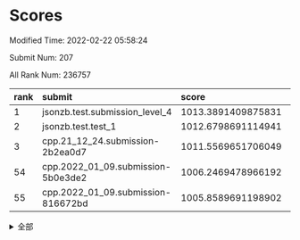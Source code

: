 # Scores

Modified Time: 2022-02-22 05:58:24

Submit Num: 207

All Rank Num: 236757

| rank |               submit               |       score        |       sigma        | pk_num |
| :--- | :--------------------------------- | :----------------- | :----------------- | :----- |
| 1    | jsonzb.test.submission_level_4     | 1013.3891409875831 | 0.8377191758435825 | 4571   |
| 2    | jsonzb.test.test_1                 | 1012.6798691114941 | 0.8106719014954018 | 4579   |
| 3    | cpp.21_12_24.submission-2b2ea0d7   | 1011.5569651706049 | 0.794609732896927  | 4575   |
| 54   | cpp.2022_01_09.submission-5b0e3de2 | 1006.2469478966192 | 0.7245696066552361 | 4568   |
| 55   | cpp.2022_01_09.submission-816672bd | 1005.8589691198902 | 0.7202550294190476 | 4576   |


<details>
<summary>全部</summary>

| rank |                 submit                 |       score        |       sigma        | pk_num |
| :--- | :------------------------------------- | :----------------- | :----------------- | :----- |
| 1    | jsonzb.test.submission_level_4         | 1013.3891409875831 | 0.8377191758435825 | 4571   |
| 2    | jsonzb.test.test_1                     | 1012.6798691114941 | 0.8106719014954018 | 4579   |
| 3    | cpp.21_12_24.submission-2b2ea0d7       | 1011.5569651706049 | 0.794609732896927  | 4575   |
| 4    | gobigger.level_3.submission_level_3_21 | 1011.1518476463709 | 0.7669463062829459 | 4572   |
| 5    | gobigger.level_3.submission_level_3_27 | 1010.892389389251  | 0.7750587462468749 | 4574   |
| 6    | gobigger.level_3.submission_level_3_19 | 1010.8288839464852 | 0.7806315250622947 | 4580   |
| 7    | gobigger.level_3.submission_level_3_48 | 1010.7994529722254 | 0.7606970367634591 | 4573   |
| 8    | gobigger.level_3.submission_level_3_6  | 1010.7469780718784 | 0.7691918588743499 | 4576   |
| 9    | gobigger.level_3.submission_level_3_28 | 1010.7464259013306 | 0.7862628244671599 | 4575   |
| 10   | gobigger.level_3.submission_level_3_30 | 1010.6970414015083 | 0.7966050862177212 | 4580   |
| 11   | gobigger.level_3.submission_level_3_39 | 1010.6874995499526 | 0.7678227968022029 | 4578   |
| 12   | gobigger.level_3.submission_level_3_34 | 1010.6118323309508 | 0.7854688924741567 | 4574   |
| 13   | gobigger.level_3.submission_level_3_32 | 1010.4989729198576 | 0.7618584712333614 | 4572   |
| 14   | gobigger.level_3.submission_level_3_29 | 1010.4653359027584 | 0.7791163578378572 | 4573   |
| 15   | gobigger.level_3.submission_level_3_8  | 1010.4372526041435 | 0.7545345903567843 | 4575   |
| 16   | gobigger.level_3.submission_level_3_44 | 1010.3890539536426 | 0.7581656254671809 | 4574   |
| 17   | gobigger.level_3.submission_level_3_33 | 1010.3431850856379 | 0.7700445526477636 | 4573   |
| 18   | gobigger.level_3.submission_level_3_17 | 1010.2451683172911 | 0.7616981910072453 | 4575   |
| 19   | gobigger.level_3.submission_level_3_45 | 1010.2065293393102 | 0.7442641005214934 | 4574   |
| 20   | gobigger.level_3.submission_level_3_23 | 1010.1604588158632 | 0.7712042084657033 | 4574   |
| 21   | gobigger.level_3.submission_level_3_1  | 1010.0875499787024 | 0.7548091050022891 | 4577   |
| 22   | gobigger.level_3.submission_level_3_11 | 1010.0712889650277 | 0.7671172946317031 | 4582   |
| 23   | gobigger.level_3.submission_level_3_49 | 1010.00715427346   | 0.7703072871948552 | 4574   |
| 24   | gobigger.level_3.submission_level_3_9  | 1009.9968966339967 | 0.7528673116594236 | 4579   |
| 25   | gobigger.level_3.submission_level_3_38 | 1009.9434327002551 | 0.7647732934989476 | 4580   |
| 26   | gobigger.level_3.submission_level_3_15 | 1009.9113476382029 | 0.7533528362953645 | 4574   |
| 27   | gobigger.level_3.submission_level_3_41 | 1009.8794597097503 | 0.7418192340132214 | 4571   |
| 28   | gobigger.level_3.submission_level_3_16 | 1009.8578415166965 | 0.7472717541764777 | 4582   |
| 29   | gobigger.level_3.submission_level_3_7  | 1009.833095685809  | 0.771121933985446  | 4579   |
| 30   | gobigger.level_3.submission_level_3_35 | 1009.6536009561836 | 0.7735123744028932 | 4577   |
| 31   | gobigger.level_3.submission_level_3_10 | 1009.6256015447468 | 0.749785051379251  | 4579   |
| 32   | gobigger.level_3.submission_level_3_2  | 1009.4586116379896 | 0.7542164817843603 | 4574   |
| 33   | gobigger.level_3.submission_level_3_31 | 1009.4333716420198 | 0.7719741247783837 | 4571   |
| 34   | gobigger.level_3.submission_level_3_20 | 1009.3903307069554 | 0.7531520989785518 | 4578   |
| 35   | gobigger.level_3.submission_level_3_37 | 1009.3105483527725 | 0.7653627166610389 | 4566   |
| 36   | gobigger.level_3.submission_level_3_47 | 1009.286392972413  | 0.7445052755129551 | 4577   |
| 37   | gobigger.level_3.submission_level_3_46 | 1009.2769368565203 | 0.7592278936207772 | 4576   |
| 38   | gobigger.level_3.submission_level_3_25 | 1009.2276880717324 | 0.750497356095956  | 4573   |
| 39   | gobigger.level_3.submission_level_3_24 | 1009.196419668127  | 0.7408384924377359 | 4577   |
| 40   | gobigger.level_3.submission_level_3_0  | 1009.1892490355057 | 0.760153760607888  | 4575   |
| 41   | gobigger.level_3.submission_level_3_36 | 1009.099673478917  | 0.7665717513058566 | 4574   |
| 42   | gobigger.level_3.submission_level_3_42 | 1009.0445644966906 | 0.7431174213130248 | 4567   |
| 43   | gobigger.level_3.submission_level_3_40 | 1008.9266687819709 | 0.7432120412215933 | 4577   |
| 44   | gobigger.level_3.submission_level_3_3  | 1008.9173203750012 | 0.754784726511417  | 4572   |
| 45   | gobigger.level_3.submission_level_3_14 | 1008.9098895403132 | 0.7561281082576083 | 4574   |
| 46   | gobigger.level_3.submission_level_3_22 | 1008.8387779417968 | 0.7742624297807964 | 4574   |
| 47   | gobigger.level_3.submission_level_3_5  | 1008.8317402744651 | 0.7253794526408702 | 4569   |
| 48   | gobigger.level_3.submission_level_3_18 | 1008.6467180204302 | 0.7424812845438826 | 4573   |
| 49   | gobigger.level_3.submission_level_3_12 | 1008.6464254325989 | 0.7675069883556351 | 4575   |
| 50   | gobigger.level_3.submission_level_3_43 | 1008.5723079454392 | 0.7545673222537121 | 4580   |
| 51   | gobigger.level_3.submission_level_3_4  | 1008.5709986503033 | 0.7258248257984006 | 4574   |
| 52   | gobigger.level_3.submission_level_3_13 | 1008.5367496104872 | 0.7276405776626759 | 4572   |
| 53   | gobigger.level_3.submission_level_3_26 | 1008.0066715860498 | 0.7369913173235374 | 4579   |
| 54   | cpp.2022_01_09.submission-5b0e3de2     | 1006.2469478966192 | 0.7245696066552361 | 4568   |
| 55   | cpp.2022_01_09.submission-816672bd     | 1005.8589691198902 | 0.7202550294190476 | 4576   |
| 56   | gobigger.level_1.submission_level_1_27 | 1004.9260305355579 | 0.7169231741580281 | 4580   |
| 57   | gobigger.level_1.submission_level_1_30 | 1004.814176139763  | 0.736923881503491  | 4576   |
| 58   | gobigger.level_1.submission_level_1_14 | 1004.6807172156682 | 0.7265947942655175 | 4579   |
| 59   | gobigger.level_1.submission_level_1_12 | 1004.502686563076  | 0.7146375065317276 | 4577   |
| 60   | gobigger.level_1.submission_level_1_47 | 1004.3172886748719 | 0.7095632611774154 | 4572   |
| 61   | gobigger.level_1.submission_level_1_32 | 1004.2993404905518 | 0.7129316933600105 | 4576   |
| 62   | gobigger.level_1.submission_level_1_48 | 1004.0633451193298 | 0.729178170331762  | 4576   |
| 63   | gobigger.level_1.submission_level_1_9  | 1003.9731191690354 | 0.7185181904542048 | 4581   |
| 64   | gobigger.level_1.submission_level_1_26 | 1003.9580534977155 | 0.7159176656145113 | 4573   |
| 65   | gobigger.level_1.submission_level_1_31 | 1003.9153568434801 | 0.7285707486502175 | 4571   |
| 66   | gobigger.level_1.submission_level_1_1  | 1003.8711129798293 | 0.7278390824514211 | 4581   |
| 67   | gobigger.level_1.submission_level_1_35 | 1003.7743251202018 | 0.7201185834906233 | 4572   |
| 68   | gobigger.level_1.submission_level_1_38 | 1003.683719621445  | 0.7038777623741405 | 4575   |
| 69   | gobigger.level_1.submission_level_1_8  | 1003.6171229365282 | 0.7230011905939157 | 4567   |
| 70   | gobigger.level_1.submission_level_1_37 | 1003.5225174386062 | 0.7231506409804502 | 4574   |
| 71   | gobigger.level_1.submission_level_1_29 | 1003.4837642523785 | 0.7124512332669002 | 4571   |
| 72   | gobigger.level_1.submission_level_1_2  | 1003.4690075591552 | 0.728330688737117  | 4573   |
| 73   | gobigger.level_1.submission_level_1_33 | 1003.4387995089107 | 0.7132790177334136 | 4577   |
| 74   | gobigger.level_1.submission_level_1_25 | 1003.4277518246006 | 0.7057669872864909 | 4578   |
| 75   | gobigger.level_1.submission_level_1_44 | 1003.3427488220681 | 0.7219314551162754 | 4575   |
| 76   | gobigger.level_1.submission_level_1_3  | 1003.3042486912666 | 0.7143354733839928 | 4575   |
| 77   | gobigger.level_1.submission_level_1_11 | 1003.2778660335567 | 0.7146522829894894 | 4573   |
| 78   | gobigger.level_1.submission_level_1_41 | 1003.2709712816679 | 0.7162803609062449 | 4577   |
| 79   | gobigger.level_1.submission_level_1_34 | 1003.2511157474054 | 0.7193335567718697 | 4569   |
| 80   | gobigger.level_1.submission_level_1_4  | 1003.2400411020186 | 0.7221008739886068 | 4575   |
| 81   | gobigger.level_1.submission_level_1_45 | 1003.2174782937398 | 0.7219318408922486 | 4579   |
| 82   | gobigger.level_1.submission_level_1_36 | 1003.1964454870263 | 0.715322917564143  | 4577   |
| 83   | gobigger.level_1.submission_level_1_46 | 1003.1902150059814 | 0.7164147584642295 | 4579   |
| 84   | gobigger.level_1.submission_level_1_13 | 1003.1790244657394 | 0.7182334728420544 | 4579   |
| 85   | gobigger.level_1.submission_level_1_21 | 1003.144519588681  | 0.7069005279059528 | 4574   |
| 86   | gobigger.level_1.submission_level_1_43 | 1003.1140481690454 | 0.7135162068560073 | 4577   |
| 87   | gobigger.level_1.submission_level_1_42 | 1003.0242897784509 | 0.7115217427962972 | 4574   |
| 88   | gobigger.level_1.submission_level_1_7  | 1003.0052093071143 | 0.710455307103705  | 4572   |
| 89   | gobigger.level_1.submission_level_1_49 | 1002.9734743057098 | 0.7114970856553452 | 4578   |
| 90   | gobigger.level_1.submission_level_1_17 | 1002.9428395822932 | 0.7025423574737227 | 4580   |
| 91   | gobigger.level_1.submission_level_1_22 | 1002.8982419943871 | 0.7191402971208908 | 4575   |
| 92   | gobigger.level_1.submission_level_1_40 | 1002.8649273031206 | 0.7128484772929924 | 4574   |
| 93   | gobigger.level_1.submission_level_1_5  | 1002.8612189381915 | 0.7144120990655147 | 4575   |
| 94   | gobigger.level_1.submission_level_1_18 | 1002.8506148169499 | 0.7151448579499534 | 4572   |
| 95   | gobigger.level_1.submission_level_1_39 | 1002.8214833976315 | 0.707868325783567  | 4577   |
| 96   | gobigger.level_1.submission_level_1_15 | 1002.7306121914838 | 0.7189709694670315 | 4571   |
| 97   | gobigger.level_1.submission_level_1_24 | 1002.713273678803  | 0.727689027636458  | 4579   |
| 98   | gobigger.level_1.submission_level_1_16 | 1002.6839837372246 | 0.7171881127593775 | 4578   |
| 99   | gobigger.level_1.submission_level_1_6  | 1002.6197625047545 | 0.7174649653855085 | 4572   |
| 100  | gobigger.level_1.submission_level_1_0  | 1002.5201361647694 | 0.7149655565711721 | 4574   |
| 101  | gobigger.level_1.submission_level_1_19 | 1002.451172599196  | 0.7107985773144084 | 4577   |
| 102  | gobigger.level_1.submission_level_1_20 | 1002.3343351883069 | 0.7101991671513364 | 4580   |
| 103  | gobigger.level_1.submission_level_1_10 | 1002.1811264738412 | 0.7163871204724147 | 4573   |
| 104  | gobigger.level_1.submission_level_1_28 | 1001.9762622742101 | 0.7142796390901168 | 4571   |
| 105  | gobigger.level_1.submission_level_1_23 | 1001.7108323827744 | 0.7114992691542434 | 4574   |
| 106  | gobigger.random.submission_random_18   | 997.7292917758756  | 0.7092868595826806 | 4578   |
| 107  | gobigger.random.submission_random_27   | 997.3219669419874  | 0.6990904645184219 | 4572   |
| 108  | gobigger.random.submission_random_36   | 997.054937573915   | 0.703221366132178  | 4577   |
| 109  | gobigger.random.submission_random_31   | 996.8149267547709  | 0.7114735811470355 | 4571   |
| 110  | gobigger.random.submission_random_12   | 996.7743669161766  | 0.7081709618877795 | 4575   |
| 111  | gobigger.random.submission_random_28   | 996.6376141499572  | 0.7111857794560814 | 4575   |
| 112  | gobigger.random.submission_random_6    | 996.609029760043   | 0.7126729959106916 | 4570   |
| 113  | gobigger.random.submission_random_19   | 996.5965331151752  | 0.699336006039153  | 4568   |
| 114  | gobigger.random.submission_random_1    | 996.5149812249939  | 0.7161085443178228 | 4575   |
| 115  | gobigger.random.submission_random_25   | 996.484775924781   | 0.7127224963571173 | 4575   |
| 116  | gobigger.random.submission_random_48   | 996.4559071221292  | 0.7110070297839194 | 4581   |
| 117  | gobigger.random.submission_random_16   | 996.4508595747856  | 0.706196080539892  | 4574   |
| 118  | gobigger.random.submission_random_21   | 996.4380735576833  | 0.7086316090327307 | 4575   |
| 119  | gobigger.random.submission_random_24   | 996.4164694615397  | 0.7040532155246764 | 4575   |
| 120  | gobigger.random.submission_random_38   | 996.3518963434448  | 0.7196550573094602 | 4578   |
| 121  | gobigger.random.submission_random_23   | 996.349951009493   | 0.7048643330376057 | 4575   |
| 122  | gobigger.random.submission_random_9    | 996.2444453913536  | 0.7220971630169731 | 4577   |
| 123  | gobigger.random.submission_random_3    | 996.235581734204   | 0.7223392329149553 | 4574   |
| 124  | gobigger.random.submission_random_26   | 996.2123591325575  | 0.7213861992326128 | 4572   |
| 125  | gobigger.random.submission_random_20   | 996.1698241530224  | 0.7099132584089317 | 4570   |
| 126  | gobigger.random.submission_random_2    | 996.1369700047819  | 0.7093690103912164 | 4573   |
| 127  | gobigger.random.submission_random_17   | 996.0869628335861  | 0.7105676621673016 | 4577   |
| 128  | gobigger.random.submission_random_22   | 996.0829071392366  | 0.7069750162247919 | 4578   |
| 129  | gobigger.random.submission_random_14   | 996.0724033603798  | 0.7048458199308807 | 4575   |
| 130  | gobigger.random.submission_random_42   | 996.0652920268553  | 0.7163862733562444 | 4577   |
| 131  | gobigger.random.submission_random_44   | 996.0528078295171  | 0.7058463967145832 | 4574   |
| 132  | gobigger.random.submission_random_46   | 996.0487247322067  | 0.7014774747607747 | 4574   |
| 133  | gobigger.random.submission_random_15   | 995.9970815171007  | 0.7030109237618164 | 4574   |
| 134  | gobigger.random.submission_random_8    | 995.9636569049101  | 0.7063743002177788 | 4576   |
| 135  | gobigger.random.submission_random_4    | 995.9102946212876  | 0.7207029229939756 | 4574   |
| 136  | gobigger.random.submission_random_7    | 995.8766832176921  | 0.7193243120379235 | 4572   |
| 137  | gobigger.random.submission_random_35   | 995.7372633331521  | 0.7063220530664888 | 4576   |
| 138  | gobigger.random.submission_random_30   | 995.7046530946354  | 0.7149067153635785 | 4572   |
| 139  | gobigger.random.submission_random_10   | 995.7041858260667  | 0.7118312502526432 | 4576   |
| 140  | gobigger.random.submission_random_11   | 995.6563091531533  | 0.7169710868878373 | 4572   |
| 141  | gobigger.random.submission_random_13   | 995.5265221024367  | 0.7176439064020255 | 4577   |
| 142  | gobigger.random.submission_random_49   | 995.5122747479903  | 0.7122188322678061 | 4572   |
| 143  | gobigger.random.submission_random_47   | 995.4855005178401  | 0.722687583678416  | 4569   |
| 144  | gobigger.random.submission_random_40   | 995.3843487834653  | 0.7249080229095045 | 4574   |
| 145  | gobigger.random.submission_random_32   | 995.3768983939287  | 0.7081374455898213 | 4577   |
| 146  | gobigger.random.submission_random_43   | 995.317307346845   | 0.7120596180126334 | 4572   |
| 147  | gobigger.random.submission_random_0    | 995.3148272100123  | 0.7094929190658584 | 4577   |
| 148  | gobigger.random.submission_random_29   | 995.2200257490534  | 0.7024399013885806 | 4577   |
| 149  | gobigger.random.submission_random_5    | 995.169488962663   | 0.7232026260815326 | 4579   |
| 150  | gobigger.random.submission_random_45   | 995.0875376303551  | 0.7219861642975582 | 4577   |
| 151  | gobigger.random.submission_random_39   | 995.0135119408501  | 0.7193503485712931 | 4573   |
| 152  | gobigger.random.submission_random_33   | 994.9729683360637  | 0.7112834201628879 | 4579   |
| 153  | gobigger.random.submission_random_41   | 994.8811088200645  | 0.7079895455406257 | 4574   |
| 154  | gobigger.random.submission_random_37   | 994.8368168379735  | 0.7091337862819281 | 4576   |
| 155  | gobigger.random.submission_random_34   | 994.8085003114335  | 0.7246315251810524 | 4573   |
| 156  | gobigger.level_2.submission_level_2_11 | 994.4075683722295  | 0.7281393734400798 | 4575   |
| 157  | gobigger.level_2.submission_level_2_5  | 993.7710542120508  | 0.7258118557730798 | 4580   |
| 158  | gobigger.level_2.submission_level_2_7  | 993.6535343176446  | 0.719411496929236  | 4569   |
| 159  | gobigger.level_2.submission_level_2_19 | 993.3795275296937  | 0.7309943090784269 | 4575   |
| 160  | gobigger.level_2.submission_level_2_18 | 993.329647123535   | 0.736761471904951  | 4576   |
| 161  | gobigger.level_2.submission_level_2_24 | 993.2613864168037  | 0.7387785625349162 | 4577   |
| 162  | gobigger.level_2.submission_level_2_31 | 993.1712409200694  | 0.7326074714979913 | 4575   |
| 163  | gobigger.level_2.submission_level_2_4  | 993.147171227648   | 0.7336935953741878 | 4581   |
| 164  | gobigger.level_2.submission_level_2_25 | 993.1013695671344  | 0.752023000467838  | 4571   |
| 165  | gobigger.level_2.submission_level_2_17 | 993.0217788912992  | 0.7238232049505781 | 4574   |
| 166  | gobigger.level_2.submission_level_2_0  | 993.0143765514863  | 0.7342658164490882 | 4578   |
| 167  | gobigger.level_2.submission_level_2_22 | 992.9775372350083  | 0.7435785133119638 | 4579   |
| 168  | gobigger.level_2.submission_level_2_15 | 992.961749126183   | 0.7650660887649752 | 4577   |
| 169  | gobigger.level_2.submission_level_2_30 | 992.7304756439181  | 0.7481588913720533 | 4573   |
| 170  | gobigger.level_2.submission_level_2_32 | 992.6922467729084  | 0.7536821430671398 | 4577   |
| 171  | gobigger.level_2.submission_level_2_6  | 992.6485093681848  | 0.7445441530069437 | 4579   |
| 172  | gobigger.level_2.submission_level_2_16 | 992.5960418231966  | 0.7349035983585225 | 4578   |
| 173  | gobigger.level_2.submission_level_2_45 | 992.593068373046   | 0.743880905936568  | 4571   |
| 174  | gobigger.level_2.submission_level_2_44 | 992.5797555531282  | 0.7385869749943508 | 4570   |
| 175  | gobigger.level_2.submission_level_2_37 | 992.5591525406564  | 0.7426148854474613 | 4573   |
| 176  | gobigger.level_2.submission_level_2_36 | 992.5148435648267  | 0.7491575428694558 | 4573   |
| 177  | gobigger.level_2.submission_level_2_8  | 992.4687683324404  | 0.7448454997869699 | 4578   |
| 178  | gobigger.level_2.submission_level_2_12 | 992.4168897015536  | 0.7433286275684912 | 4576   |
| 179  | gobigger.level_2.submission_level_2_23 | 992.3831710140842  | 0.7508984009524685 | 4577   |
| 180  | gobigger.level_2.submission_level_2_29 | 992.3767514503246  | 0.7619761456536658 | 4570   |
| 181  | gobigger.level_2.submission_level_2_43 | 992.1948823982342  | 0.745054650645685  | 4568   |
| 182  | gobigger.level_2.submission_level_2_41 | 992.1720241728225  | 0.7416702985523879 | 4578   |
| 183  | gobigger.level_2.submission_level_2_20 | 992.1006864746552  | 0.7368013158080686 | 4569   |
| 184  | gobigger.level_2.submission_level_2_21 | 992.0821365166416  | 0.7525604071398232 | 4575   |
| 185  | gobigger.level_2.submission_level_2_26 | 992.032224363126   | 0.7315670757749044 | 4575   |
| 186  | gobigger.level_2.submission_level_2_27 | 992.0085204950781  | 0.7687964422376494 | 4579   |
| 187  | gobigger.level_2.submission_level_2_10 | 991.9554899310142  | 0.7470775968635165 | 4576   |
| 188  | gobigger.level_2.submission_level_2_3  | 991.9113723347245  | 0.7393840199026797 | 4577   |
| 189  | gobigger.level_2.submission_level_2_40 | 991.85936914885    | 0.7420084537657735 | 4579   |
| 190  | gobigger.level_2.submission_level_2_14 | 991.855986282564   | 0.7491861378984398 | 4581   |
| 191  | gobigger.level_2.submission_level_2_47 | 991.7005645567009  | 0.7353905184160172 | 4578   |
| 192  | gobigger.level_2.submission_level_2_9  | 991.6522589836261  | 0.7481606075508885 | 4574   |
| 193  | gobigger.level_2.submission_level_2_48 | 991.6238955454625  | 0.7587959273429171 | 4579   |
| 194  | gobigger.level_2.submission_level_2_34 | 991.6179608139316  | 0.743439510020765  | 4580   |
| 195  | gobigger.level_2.submission_level_2_1  | 991.5971718178342  | 0.7332475756979553 | 4575   |
| 196  | gobigger.level_2.submission_level_2_42 | 991.4991342215823  | 0.7451819546671671 | 4569   |
| 197  | gobigger.level_2.submission_level_2_13 | 991.4657225853083  | 0.7436387953520688 | 4575   |
| 198  | gobigger.level_2.submission_level_2_38 | 991.3670295490797  | 0.7405018161568157 | 4574   |
| 199  | gobigger.level_2.submission_level_2_39 | 991.3311682461795  | 0.7491873302013671 | 4570   |
| 200  | gobigger.level_2.submission_level_2_49 | 991.247995714265   | 0.737549056690693  | 4577   |
| 201  | gobigger.level_2.submission_level_2_28 | 991.0782763678753  | 0.7579243185155624 | 4574   |
| 202  | gobigger.level_2.submission_level_2_35 | 990.5949432496121  | 0.7495245888796406 | 4573   |
| 203  | gobigger.level_2.submission_level_2_2  | 990.4991647894443  | 0.7604926680796499 | 4572   |
| 204  | gobigger.level_2.submission_level_2_33 | 990.4809288450282  | 0.7610247004919565 | 4576   |
| 205  | gobigger.level_2.submission_level_2_46 | 990.1991531524774  | 0.7510122061811587 | 4577   |
| 206  | gobigger.none.submission_none_0        | 979.0159318492239  | 1.1707297593113901 | 4578   |
| 207  | gobigger.none.submission_none_1        | 977.2988842545274  | 1.3336083629597693 | 4572   |

</details>